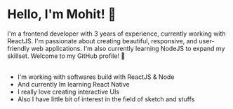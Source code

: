 <head>
 <link rel="stylesheet" href="https://cdnjs.cloudflare.com/ajax/libs/font-awesome/5.7.2/css/all.min.css" integrity="sha512-3M00D/rn8n+2ZVXBO9Hib0GKNpkm8MSUU/e2VNthDyBYxKWG+BftNYYcuEjXlyrSO637tidzMBXfE7sQm0INUg==" crossorigin="anonymous" referrerpolicy="no-referrer" />
</head>

# Hello, I'm Mohit! 👋

I'm a frontend developer with 3 years of experience, currently working with ReactJS. I'm passionate about creating beautiful, responsive, and user-friendly web applications. I'm also currently learning NodeJS to expand my skillset. Welcome to my GitHub profile! 🚀
<br /><br />

- I'm working with softwares build with ReactJS & Node
- And currently Im learning React Native
- I really love creating interactive UIs
- Also I have little bit of interest in the field of sketch and stuffs





<p align="left">
   <a href="https://twitter.com/mohitdevelops" target="_blank" style={color: 'red'}>
   <i class="fab fa-twitter"></i>
  </a>
</p>
